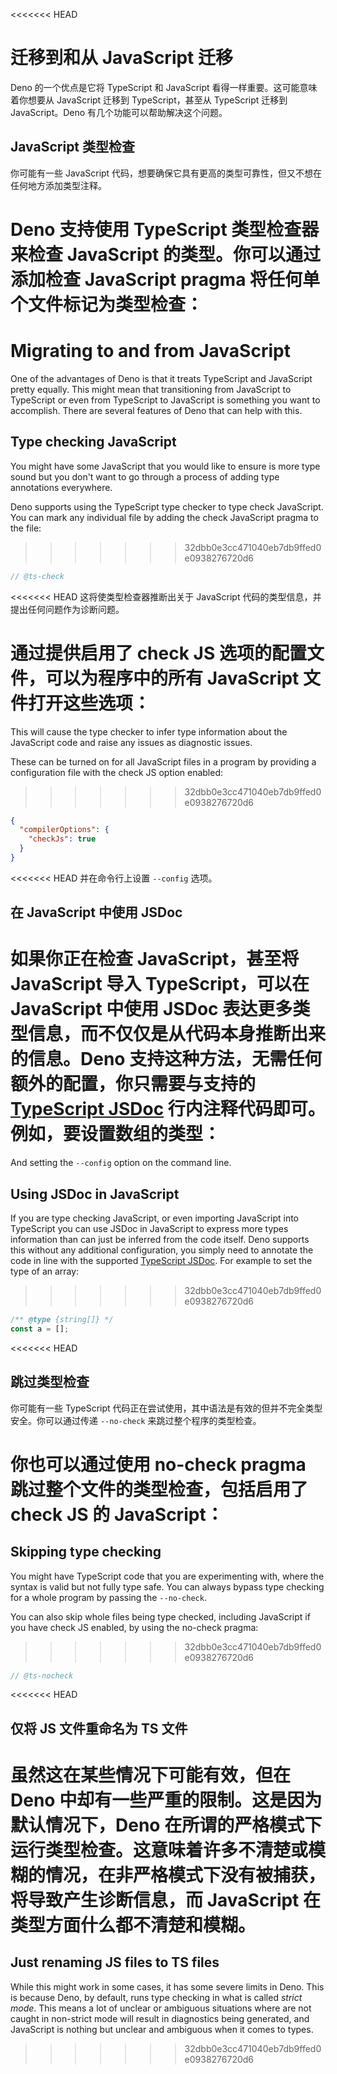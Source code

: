 <<<<<<< HEAD
# 迁移到和从 JavaScript 迁移

Deno 的一个优点是它将 TypeScript 和 JavaScript
看得一样重要。这可能意味着你想要从 JavaScript 迁移到 TypeScript，甚至从
TypeScript 迁移到 JavaScript。Deno 有几个功能可以帮助解决这个问题。

## JavaScript 类型检查

你可能有一些 JavaScript
代码，想要确保它具有更高的类型可靠性，但又不想在任何地方添加类型注释。

Deno 支持使用 TypeScript 类型检查器来检查 JavaScript 的类型。你可以通过添加检查
JavaScript pragma 将任何单个文件标记为类型检查：
=======
# Migrating to and from JavaScript

One of the advantages of Deno is that it treats TypeScript and JavaScript pretty
equally. This might mean that transitioning from JavaScript to TypeScript or
even from TypeScript to JavaScript is something you want to accomplish. There
are several features of Deno that can help with this.

## Type checking JavaScript

You might have some JavaScript that you would like to ensure is more type sound
but you don't want to go through a process of adding type annotations
everywhere.

Deno supports using the TypeScript type checker to type check JavaScript. You
can mark any individual file by adding the check JavaScript pragma to the file:
>>>>>>> 32dbb0e3cc471040eb7db9ffed0e0938276720d6

```js
// @ts-check
```

<<<<<<< HEAD
这将使类型检查器推断出关于 JavaScript
代码的类型信息，并提出任何问题作为诊断问题。

通过提供启用了 check JS 选项的配置文件，可以为程序中的所有 JavaScript
文件打开这些选项：
=======
This will cause the type checker to infer type information about the JavaScript
code and raise any issues as diagnostic issues.

These can be turned on for all JavaScript files in a program by providing a
configuration file with the check JS option enabled:
>>>>>>> 32dbb0e3cc471040eb7db9ffed0e0938276720d6

```json
{
  "compilerOptions": {
    "checkJs": true
  }
}
```

<<<<<<< HEAD
并在命令行上设置 `--config` 选项。

## 在 JavaScript 中使用 JSDoc

如果你正在检查 JavaScript，甚至将 JavaScript 导入 TypeScript，可以在 JavaScript
中使用 JSDoc 表达更多类型信息，而不仅仅是从代码本身推断出来的信息。Deno
支持这种方法，无需任何额外的配置，你只需要与支持的
[TypeScript JSDoc](https://www.typescriptlang.org/docs/handbook/jsdoc-supported-types.html)
行内注释代码即可。例如，要设置数组的类型：
=======
And setting the `--config` option on the command line.

## Using JSDoc in JavaScript

If you are type checking JavaScript, or even importing JavaScript into
TypeScript you can use JSDoc in JavaScript to express more types information
than can just be inferred from the code itself. Deno supports this without any
additional configuration, you simply need to annotate the code in line with the
supported
[TypeScript JSDoc](https://www.typescriptlang.org/docs/handbook/jsdoc-supported-types.html).
For example to set the type of an array:
>>>>>>> 32dbb0e3cc471040eb7db9ffed0e0938276720d6

```js
/** @type {string[]} */
const a = [];
```

<<<<<<< HEAD
## 跳过类型检查

你可能有一些 TypeScript
代码正在尝试使用，其中语法是有效的但并不完全类型安全。你可以通过传递
`--no-check` 来跳过整个程序的类型检查。

你也可以通过使用 no-check pragma 跳过整个文件的类型检查，包括启用了 check JS 的
JavaScript：
=======
## Skipping type checking

You might have TypeScript code that you are experimenting with, where the syntax
is valid but not fully type safe. You can always bypass type checking for a
whole program by passing the `--no-check`.

You can also skip whole files being type checked, including JavaScript if you
have check JS enabled, by using the no-check pragma:
>>>>>>> 32dbb0e3cc471040eb7db9ffed0e0938276720d6

```js
// @ts-nocheck
```

<<<<<<< HEAD
## 仅将 JS 文件重命名为 TS 文件

虽然这在某些情况下可能有效，但在 Deno
中却有一些严重的限制。这是因为默认情况下，Deno
在所谓的严格模式下运行类型检查。这意味着许多不清楚或模糊的情况，在非严格模式下没有被捕获，将导致产生诊断信息，而
JavaScript 在类型方面什么都不清楚和模糊。
=======
## Just renaming JS files to TS files

While this might work in some cases, it has some severe limits in Deno. This is
because Deno, by default, runs type checking in what is called _strict mode_.
This means a lot of unclear or ambiguous situations where are not caught in
non-strict mode will result in diagnostics being generated, and JavaScript is
nothing but unclear and ambiguous when it comes to types.
>>>>>>> 32dbb0e3cc471040eb7db9ffed0e0938276720d6
